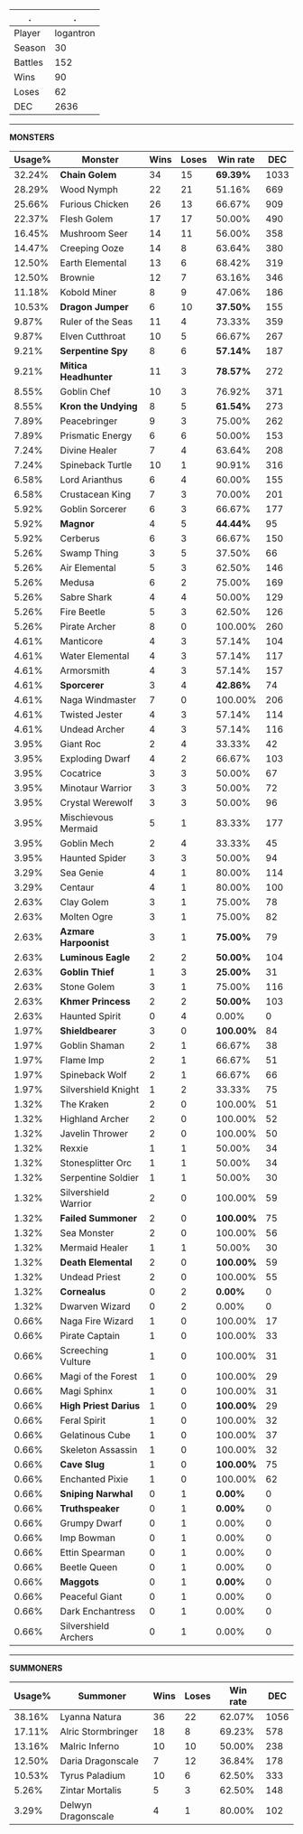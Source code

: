 .|.
|-|-
Player|logantron
Season|30
Battles|152
Wins|90
Loses|62
DEC|2636

---
**MONSTERS**

Usage%|Monster|Wins|Loses|Win rate|DEC|
-|-|-|-|-|-|
32.24%|**Chain Golem**|34|15|**69.39%**|1033|
28.29%|Wood Nymph|22|21|51.16%|669|
25.66%|Furious Chicken|26|13|66.67%|909|
22.37%|Flesh Golem|17|17|50.00%|490|
16.45%|Mushroom Seer|14|11|56.00%|358|
14.47%|Creeping Ooze|14|8|63.64%|380|
12.50%|Earth Elemental|13|6|68.42%|319|
12.50%|Brownie|12|7|63.16%|346|
11.18%|Kobold Miner|8|9|47.06%|186|
10.53%|**Dragon Jumper**|6|10|**37.50%**|155|
9.87%|Ruler of the Seas|11|4|73.33%|359|
9.87%|Elven Cutthroat|10|5|66.67%|267|
9.21%|**Serpentine Spy**|8|6|**57.14%**|187|
9.21%|**Mitica Headhunter**|11|3|**78.57%**|272|
8.55%|Goblin Chef|10|3|76.92%|371|
8.55%|**Kron the Undying**|8|5|**61.54%**|273|
7.89%|Peacebringer|9|3|75.00%|262|
7.89%|Prismatic Energy|6|6|50.00%|153|
7.24%|Divine Healer|7|4|63.64%|208|
7.24%|Spineback Turtle|10|1|90.91%|316|
6.58%|Lord Arianthus|6|4|60.00%|155|
6.58%|Crustacean King|7|3|70.00%|201|
5.92%|Goblin Sorcerer|6|3|66.67%|177|
5.92%|**Magnor**|4|5|**44.44%**|95|
5.92%|Cerberus|6|3|66.67%|150|
5.26%|Swamp Thing|3|5|37.50%|66|
5.26%|Air Elemental|5|3|62.50%|146|
5.26%|Medusa|6|2|75.00%|169|
5.26%|Sabre Shark|4|4|50.00%|129|
5.26%|Fire Beetle|5|3|62.50%|126|
5.26%|Pirate Archer|8|0|100.00%|260|
4.61%|Manticore|4|3|57.14%|104|
4.61%|Water Elemental|4|3|57.14%|117|
4.61%|Armorsmith|4|3|57.14%|157|
4.61%|**Sporcerer**|3|4|**42.86%**|74|
4.61%|Naga Windmaster|7|0|100.00%|206|
4.61%|Twisted Jester|4|3|57.14%|114|
4.61%|Undead Archer|4|3|57.14%|116|
3.95%|Giant Roc|2|4|33.33%|42|
3.95%|Exploding Dwarf|4|2|66.67%|103|
3.95%|Cocatrice|3|3|50.00%|67|
3.95%|Minotaur Warrior|3|3|50.00%|72|
3.95%|Crystal Werewolf|3|3|50.00%|96|
3.95%|Mischievous Mermaid|5|1|83.33%|177|
3.95%|Goblin Mech|2|4|33.33%|45|
3.95%|Haunted Spider|3|3|50.00%|94|
3.29%|Sea Genie|4|1|80.00%|114|
3.29%|Centaur|4|1|80.00%|100|
2.63%|Clay Golem|3|1|75.00%|78|
2.63%|Molten Ogre|3|1|75.00%|82|
2.63%|**Azmare Harpoonist**|3|1|**75.00%**|79|
2.63%|**Luminous Eagle**|2|2|**50.00%**|104|
2.63%|**Goblin Thief**|1|3|**25.00%**|31|
2.63%|Stone Golem|3|1|75.00%|116|
2.63%|**Khmer Princess**|2|2|**50.00%**|103|
2.63%|Haunted Spirit|0|4|0.00%|0|
1.97%|**Shieldbearer**|3|0|**100.00%**|84|
1.97%|Goblin Shaman|2|1|66.67%|38|
1.97%|Flame Imp|2|1|66.67%|51|
1.97%|Spineback Wolf|2|1|66.67%|66|
1.97%|Silvershield Knight|1|2|33.33%|75|
1.32%|The Kraken|2|0|100.00%|51|
1.32%|Highland Archer|2|0|100.00%|52|
1.32%|Javelin Thrower|2|0|100.00%|50|
1.32%|Rexxie|1|1|50.00%|34|
1.32%|Stonesplitter Orc|1|1|50.00%|34|
1.32%|Serpentine Soldier|1|1|50.00%|30|
1.32%|Silvershield Warrior|2|0|100.00%|59|
1.32%|**Failed Summoner**|2|0|**100.00%**|75|
1.32%|Sea Monster|2|0|100.00%|56|
1.32%|Mermaid Healer|1|1|50.00%|30|
1.32%|**Death Elemental**|2|0|**100.00%**|59|
1.32%|Undead Priest|2|0|100.00%|55|
1.32%|**Cornealus**|0|2|**0.00%**|0|
1.32%|Dwarven Wizard|0|2|0.00%|0|
0.66%|Naga Fire Wizard|1|0|100.00%|17|
0.66%|Pirate Captain|1|0|100.00%|33|
0.66%|Screeching Vulture|1|0|100.00%|31|
0.66%|Magi of the Forest|1|0|100.00%|29|
0.66%|Magi Sphinx|1|0|100.00%|31|
0.66%|**High Priest Darius**|1|0|**100.00%**|29|
0.66%|Feral Spirit|1|0|100.00%|32|
0.66%|Gelatinous Cube|1|0|100.00%|37|
0.66%|Skeleton Assassin|1|0|100.00%|32|
0.66%|**Cave Slug**|1|0|**100.00%**|75|
0.66%|Enchanted Pixie|1|0|100.00%|62|
0.66%|**Sniping Narwhal**|0|1|**0.00%**|0|
0.66%|**Truthspeaker**|0|1|**0.00%**|0|
0.66%|Grumpy Dwarf|0|1|0.00%|0|
0.66%|Imp Bowman|0|1|0.00%|0|
0.66%|Ettin Spearman|0|1|0.00%|0|
0.66%|Beetle Queen|0|1|0.00%|0|
0.66%|**Maggots**|0|1|**0.00%**|0|
0.66%|Peaceful Giant|0|1|0.00%|0|
0.66%|Dark Enchantress|0|1|0.00%|0|
0.66%|Silvershield Archers|0|1|0.00%|0|

---
**SUMMONERS**

Usage%|Summoner|Wins|Loses|Win rate|DEC|
-|-|-|-|-|-|
38.16%|Lyanna Natura|36|22|62.07%|1056|
17.11%|Alric Stormbringer|18|8|69.23%|578|
13.16%|Malric Inferno|10|10|50.00%|238|
12.50%|Daria Dragonscale|7|12|36.84%|178|
10.53%|Tyrus Paladium|10|6|62.50%|333|
5.26%|Zintar Mortalis|5|3|62.50%|148|
3.29%|Delwyn Dragonscale|4|1|80.00%|102|
